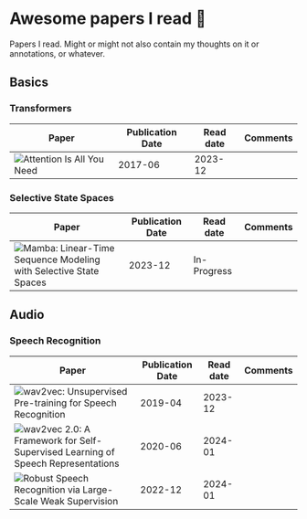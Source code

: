 # Awesome papers I read 🤩
Papers I read. Might or might not also contain my thoughts on it or annotations, or whatever.

## Basics

### Transformers
| Paper | Publication Date | Read date | Comments
|-|-|-|-
| ![Attention Is All You Need](https://arxiv.org/abs/1706.03762) | 2017-06 | 2023-12 |

### Selective State Spaces
| Paper | Publication Date | Read date | Comments
|-|-|-|-
| ![Mamba: Linear-Time Sequence Modeling with Selective State Spaces](https://arxiv.org/abs/2312.00752) | 2023-12 | In-Progress | 

## Audio

### Speech Recognition
| Paper | Publication Date | Read date | Comments
|-|-|-|-
| ![wav2vec: Unsupervised Pre-training for Speech Recognition](https://arxiv.org/abs/1904.05862) | 2019-04 | 2023-12 | 
| ![wav2vec 2.0: A Framework for Self-Supervised Learning of Speech Representations](https://arxiv.org/abs/2006.11477) | 2020-06 | 2024-01 | 
| ![Robust Speech Recognition via Large-Scale Weak Supervision](https://arxiv.org/abs/2212.04356) | 2022-12 | 2024-01 | 

